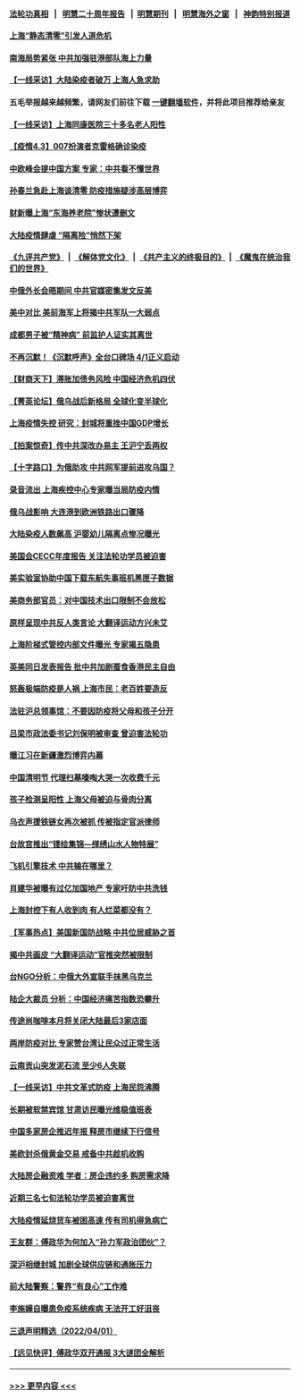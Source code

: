 #### [法轮功真相](https://github.com/gfw-breaker/truth/blob/master/README.md?t=0) &nbsp;&nbsp;|&nbsp;&nbsp; [明慧二十周年报告](https://github.com/gfw-breaker/mh-reports/blob/master/README.md?t=0) &nbsp;&nbsp;|&nbsp;&nbsp;[明慧期刊](https://github.com/gfw-breaker/mh-qikan) &nbsp;&nbsp;|&nbsp;&nbsp; [明慧海外之窗](https://github.com/gfw-breaker/mh-news/blob/master/README.md?t=0) &nbsp;&nbsp;|&nbsp;&nbsp; [神韵特别报道](https://github.com/gfw-breaker/mh-news/blob/master/shenyun.md?t=0)
#### [上海“静态清零”引发人道危机](../pages/nsc413/n13692750.md?t=04032202) 
#### [南海局势紧张 中共加强驻港部队海上力量](../pages/nsc413/n13692721.md?t=04032202) 
#### [【一线采访】大陆染疫者破万 上海人急求助](../pages/nsc413/n13692063.md?t=04032202) 
#### 五毛举报越来越频繁，请网友们前往下载 [一键翻墙软件](https://github.com/gfw-breaker/ssr-accounts)，并将此项目推荐给亲友
#### [【一线采访】上海同康医院三十多名老人阳性](../pages/nsc413/n13692575.md?t=04032202) 
#### [【疫情4.3】007扮演者克雷格确诊染疫](../pages/nsc413/n13692219.md?t=04032202) 
#### [中欧峰会提中国方案 专家：中共看不懂世界](../pages/nsc413/n13692160.md?t=04032202) 
#### [孙春兰急赴上海谈清零 防疫措施疑涉高层博弈](../pages/nsc413/n13691756.md?t=04032202) 
#### [财新曝上海“东海养老院”惨状遭删文](../pages/nsc413/n13691898.md?t=04032202) 
#### [大陆疫情肆虐 “隔离险”悄然下架](../pages/nsc413/n13690813.md?t=04032202) 
#### [《九评共产党》](https://github.com/begood0513/9ping.md/blob/master/README.md) &nbsp;|&nbsp; [《解体党文化》](../../../../jtdwh.md/blob/master/README.md)  &nbsp;|&nbsp; [《共产主义的终极目的》](../../../../gczydzjmd.md/blob/master/README.md) &nbsp;|&nbsp; [《魔鬼在统治我们的世界》](../../../../mgztzwmdsj.md/blob/master/README.md) 
#### [中俄外长会晤期间 中共官媒密集发文反美](../pages/nsc413/n13692080.md?t=04032202) 
#### [美中对比 美前海军上将揭中共军队一大弱点](../pages/nsc413/n13684986.md?t=04032202) 
#### [成都男子被“精神病” 前监护人证实其离世](../pages/nsc413/n13691692.md?t=04032202) 
#### [不再沉默！《沉默呼声》全台口碑场 4/1正义启动](../pages/nsc413/n13691220.md?t=04032202) 
#### [【财商天下】滞胀加债务风险 中国经济危机四伏](../pages/nsc413/n13691270.md?t=04032202) 
#### [【菁英论坛】俄乌战后新格局 全球化变半球化](../pages/nsc413/n13691014.md?t=04032202) 
#### [上海疫情失控 研究：封城将重挫中国GDP增长](../pages/nsc413/n13691515.md?t=04032202) 
#### [【拍案惊奇】传中共深改办易主 王沪宁丢两权](../pages/nsc413/n13691255.md?t=04032202) 
#### [【十字路口】为俄助攻 中共网军提前进攻乌国？](../pages/nsc413/n13690617.md?t=04032202) 
#### [录音流出 上海疾控中心专家曝当局防疫内情](../pages/nsc413/n13691390.md?t=04032202) 
#### [俄乌战影响 大连港到欧洲铁路出口骤降](../pages/nsc413/n13691366.md?t=04032202) 
#### [大陆染疫人数飙高 沪婴幼儿隔离点惨况曝光](../pages/nsc413/n13690387.md?t=04032202) 
#### [美国会CECC年度报告 关注法轮功学员被迫害](../pages/nsc413/n13691316.md?t=04032202) 
#### [美实验室协助中国下载东航失事班机黑匣子数据](../pages/nsc413/n13691112.md?t=04032202) 
#### [美商务部官员：对中国技术出口限制不会放松](../pages/nsc413/n13691236.md?t=04032202) 
#### [原样呈现中共反人类言论 大翻译运动方兴未艾](../pages/nsc413/n13691246.md?t=04032202) 
#### [上海阶梯式管控内部文件曝光 专家揭五隐患](../pages/nsc413/n13691030.md?t=04032202) 
#### [英美同日发表报告 批中共加剧蚕食香港民主自由](../pages/nsc413/n13691287.md?t=04032202) 
#### [怒轰极端防疫是人祸 上海市民：老百姓要造反](../pages/nsc413/n13691111.md?t=04032202) 
#### [法驻沪总领事馆：不要因防疫将父母和孩子分开](../pages/nsc413/n13691176.md?t=04032202) 
#### [吕梁市政法委书记刘保明被审查 曾迫害法轮功](../pages/nsc413/n13690805.md?t=04032202) 
#### [曝江习在新疆激烈博弈内幕](../pages/nsc413/n13691201.md?t=04032202) 
#### [中国清明节 代理扫墓嚎啕大哭一次收费千元](../pages/nsc413/n13691151.md?t=04032202) 
#### [孩子检测呈阳性 上海父母被迫与骨肉分离](../pages/nsc413/n13690917.md?t=04032202) 
#### [乌衣声援铁链女再次被抓 传被指定官派律师](../pages/nsc413/n13691069.md?t=04032202) 
#### [台故宫推出“镂绘集锦—缂绣山水人物特展”](../pages/nsc413/n13690998.md?t=04032202) 
#### [飞机引擎技术 中共输在哪里？](../pages/nsc413/n13690281.md?t=04032202) 
#### [肖建华被曝有过亿加国地产 专家吁防中共洗钱](../pages/nsc413/n13689005.md?t=04032202) 
#### [上海封控下有人收到肉 有人烂菜都没有？](../pages/nsc413/n13690892.md?t=04032202) 
#### [【军事热点】美国新国防战略 中共位居威胁之首](../pages/nsc413/n13689428.md?t=04032202) 
#### [揭中共画皮 “大翻译运动”官推突然被限制](../pages/nsc413/n13690811.md?t=04032202) 
#### [台NGO分析：中俄大外宣联手抹黑乌克兰](../pages/nsc413/n13690514.md?t=04032202) 
#### [陆企大裁员 分析：中国经济痛苦指数恐攀升](../pages/nsc413/n13690796.md?t=04032202) 
#### [传途尚咖啡本月将关闭大陆最后3家店面](../pages/nsc413/n13690251.md?t=04032202) 
#### [两岸防疫对比 专家赞台湾让民众过正常生活](../pages/nsc413/n13690140.md?t=04032202) 
#### [云南贡山突发泥石流 至少6人失联](../pages/nsc413/n13690518.md?t=04032202) 
#### [【一线采访】中共文革式防疫 上海民怨沸腾](../pages/nsc413/n13690233.md?t=04032202) 
#### [长期被软禁宾馆 甘肃访民曝光维稳值班表](../pages/nsc413/n13690402.md?t=04032202) 
#### [中国多家房企推迟年报 释房市继续下行信号](../pages/nsc413/n13690403.md?t=04032202) 
#### [美欧封杀俄黄金交易 戒备中共趁机收购](../pages/nsc413/n13690297.md?t=04032202) 
#### [大陆房企融资难 学者：房企违约多 购房需求降](../pages/nsc413/n13690025.md?t=04032202) 
#### [近期三名七旬法轮功学员被迫害离世](../pages/nsc413/n13688715.md?t=04032202) 
#### [大陆疫情延烧货车被困高速 传有司机得急病亡](../pages/nsc413/n13690136.md?t=04032202) 
#### [王友群：傅政华为何加入“孙力军政治团伙”？](../pages/nsc413/n13690041.md?t=04032202) 
#### [深沪相继封城 加剧全球供应链和通胀压力](../pages/nsc413/n13690199.md?t=04032202) 
#### [前大陆警察：警界“有良心”工作难](../pages/nsc413/n13690040.md?t=04032202) 
#### [李施嬅自曝患免疫系统疾病 无法开工好沮丧](../pages/nsc413/n13689628.md?t=04032202) 
#### [三退声明精选（2022/04/01）](../pages/nsc413/n13689981.md?t=04032202) 
#### [【远见快评】傅政华双开通报 3大谜团全解析](../pages/nsc413/n13689765.md?t=04032202) 

----
#### [ >>> 更早内容 <<< ](../indexes/nsc413-earlier.md)
